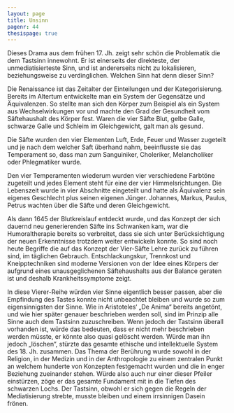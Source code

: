 ```yaml
---
layout: page
title: Unsinn
pagenr: 44
thesispage: true
---
```


Dieses Drama aus dem frühen 17. Jh. zeigt sehr schön die Problematik die dem Tastsinn innewohnt. Er ist einerseits der direkteste, der unmediatisierteste Sinn, und ist andererseits nicht zu lokalisieren, beziehungsweise zu verdinglichen. Welchen Sinn hat denn dieser Sinn?

Die Renaissance ist das Zeitalter der Einteilungen und der Kategorisierung. Bereits im Altertum entwickelte man ein System der Gegensätze und Äquivalenzen. So stellte man sich den Körper zum Beispiel als ein System aus Wechselwirkungen vor und machte den Grad der Gesundheit vom Säftehaushalt des Körper fest. Waren die vier Säfte Blut, gelbe Galle, schwarze Galle und Schleim im Gleichgewicht, galt man als gesund.

Die Säfte wurden den vier Elementen Luft, Erde, Feuer und Wasser zugeteilt und je nach dem welcher Saft überhand nahm, beeinflusste sie das Temperament so, dass man zum Sanguiniker, Choleriker, Melancholiker oder Phlegmatiker wurde.

Den vier Temperamenten wiederum wurden vier verschiedene Farbtöne zugeteilt und jedes Element steht für eine der vier Himmelsrichtungen. Die Lebenszeit wurde in vier Abschnitte eingeteilt und hatte als Äquivalenz sein eigenes Geschlecht plus seinen eigenen Jünger. Johannes, Markus, Paulus, Petrus wachten über die Säfte und deren Gleichgewicht.

Als dann 1645 der Blutkreislauf entdeckt wurde, und das Konzept der sich dauernd neu generierenden Säfte ins Schwanken kam, war die Humoraltherapie bereits so verbreitet, dass sie sich unter Berücksichtigung der neuen Erkenntnisse trotzdem weiter entwickeln konnte. So sind noch heute Begriffe die auf das Konzept der Vier-Säfte Lehre zurück zu führen sind, im täglichen Gebrauch. Entschlackungskur, Trennkost und Kneipptechniken sind moderne Versionen von der Idee eines Körpers der aufgrund eines unausgeglichenen Säftehaushalts aus der Balance geraten ist und deshalb Krankheitssymptome zeigt.

In diese Vierer-Reihe würden vier Sinne eigentlich besser passen, aber die Empfindung des Tastes konnte nicht unbeachtet bleiben und wurde so zum eigensinnigsten der Sinne. Wie in Aristoteles‘ „De Anima“ bereits angetönt, und wie hier später genauer beschrieben werden soll,  sind im Prinzip alle Sinne auch dem Tastsinn zuzuschreiben. Wenn jedoch der Tastsinn überall vorhanden ist, würde das bedeuten, dass er nicht mehr beschrieben werden müsste, er könnte also quasi gelöscht werden. Würde man ihn jedoch „löschen“, stürzte das gesamte ethische und intellektuelle System des 18. Jh. zusammen. Das Thema der Berührung wurde sowohl in der Religion, in der Medizin und in der Anthropologie zu einem zentralen Punkt an welchem hunderte von Konzepten festgemacht wurden und die in enger Beziehung zueinander stehen. Würde also auch nur einer dieser Pfeiler einstürzen, zöge er das gesamte Fundament mit in die Tiefen des schwarzen Lochs. Der Tastsinn, obwohl er sich gegen die Regeln der Mediatisierung strebte, musste bleiben und einem irrsinnigen Dasein frönen.